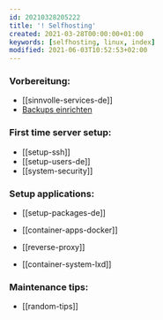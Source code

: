 ```yaml
---
id: 20210328205222
title: '! Selfhosting'
created: 2021-03-28T00:00:00+01:00
keywords: [selfhosting, linux, index]
modified: 2021-06-03T10:52:53+02:00
---
```


### Vorbereitung:
* [[sinnvolle-services-de]]
* [Backups einrichten](https://thorbijoern.github.io/wiki/#backup)

### First time server setup:
* [[setup-ssh]]
* [[setup-users-de]]
* [[system-security]]

### Setup applications:
* [[setup-packages-de]]
* [[container-apps-docker]]
* [[reverse-proxy]]

* [[container-system-lxd]]

### Maintenance tips:
* [[random-tips]]
